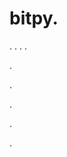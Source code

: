 # bitpy.
.
.
.
.












.






















































.
























.



























.


































.
